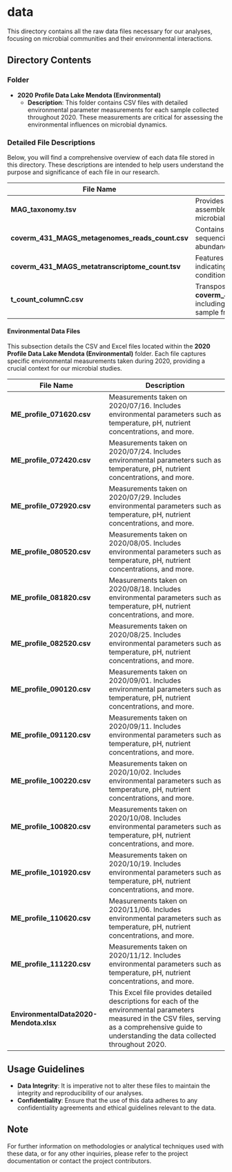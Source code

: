 # data
This directory contains all the raw data files necessary for our analyses, focusing on microbial communities and their environmental interactions.

## Directory Contents

### Folder

- **2020 Profile Data Lake Mendota (Environmental)**
  - **Description**: This folder contains CSV files with detailed environmental parameter measurements for each sample collected throughout 2020. These measurements are critical for assessing the environmental influences on microbial dynamics.

### Detailed File Descriptions

Below, you will find a comprehensive overview of each data file stored in this directory. These descriptions are intended to help users understand the purpose and significance of each file in our research.


| File Name                                         | Description                                                                                                                   |
|---------------------------------------------------|-------------------------------------------------------------------------------------------------------------------------------|
| **MAG_taxonomy.tsv**                              | Provides taxonomic classifications for metagenome-assembled genomes (MAGs), essential for identifying microbial entities.     |
| **coverm_431_MAGS_metagenomes_reads_count.csv**   | Contains read count data from metagenomic sequencing of 431 MAGs, used to quantify genome abundance across samples.            |
| **coverm_431_MAGS_metatranscriptome_count.tsv**   | Features transcriptome count data for 431 MAGs, indicating gene expression levels under various conditions.                   |
| **t_count_columnC.csv**                           | Transposed version of the **coverm_431_MAGS_metagenomes_reads_count.csv**, including environmental parameters extracted for each sample from the Environmental data files.                            |

#### Environmental Data Files

This subsection details the CSV and Excel files located within the **2020 Profile Data Lake Mendota (Environmental)** folder. Each file captures specific environmental measurements taken during 2020, providing a crucial context for our microbial studies.

| File Name                                | Description                                                                                          |
|------------------------------------------|------------------------------------------------------------------------------------------------------|
| **ME_profile_071620.csv**              | Measurements taken on 2020/07/16. Includes environmental parameters such as temperature, pH, nutrient concentrations, and more. |
| **ME_profile_072420.csv**              | Measurements taken on 2020/07/24. Includes environmental parameters such as temperature, pH, nutrient concentrations, and more. |
| **ME_profile_072920.csv**              | Measurements taken on 2020/07/29. Includes environmental parameters such as temperature, pH, nutrient concentrations, and more. |
| **ME_profile_080520.csv**              | Measurements taken on 2020/08/05. Includes environmental parameters such as temperature, pH, nutrient concentrations, and more. |
| **ME_profile_081820.csv**              | Measurements taken on 2020/08/18. Includes environmental parameters such as temperature, pH, nutrient concentrations, and more. |
| **ME_profile_082520.csv**              | Measurements taken on 2020/08/25. Includes environmental parameters such as temperature, pH, nutrient concentrations, and more. |
| **ME_profile_090120.csv**              | Measurements taken on 2020/09/01. Includes environmental parameters such as temperature, pH, nutrient concentrations, and more. |
| **ME_profile_091120.csv**              | Measurements taken on 2020/09/11. Includes environmental parameters such as temperature, pH, nutrient concentrations, and more. |
| **ME_profile_100220.csv**              | Measurements taken on 2020/10/02. Includes environmental parameters such as temperature, pH, nutrient concentrations, and more. |
| **ME_profile_100820.csv**              | Measurements taken on 2020/10/08. Includes environmental parameters such as temperature, pH, nutrient concentrations, and more. |
| **ME_profile_101920.csv**              | Measurements taken on 2020/10/19. Includes environmental parameters such as temperature, pH, nutrient concentrations, and more. |
| **ME_profile_110620.csv**              | Measurements taken on 2020/11/06. Includes environmental parameters such as temperature, pH, nutrient concentrations, and more. |
| **ME_profile_111220.csv**              | Measurements taken on 2020/11/12. Includes environmental parameters such as temperature, pH, nutrient concentrations, and more. |
| **EnvironmentalData2020-Mendota.xlsx**   | This Excel file provides detailed descriptions for each of the environmental parameters measured in the CSV files, serving as a comprehensive guide to understanding the data collected throughout 2020. |


## Usage Guidelines

- **Data Integrity**: It is imperative not to alter these files to maintain the integrity and reproducibility of our analyses.
- **Confidentiality**: Ensure that the use of this data adheres to any confidentiality agreements and ethical guidelines relevant to the data.

## Note

For further information on methodologies or analytical techniques used with these data, or for any other inquiries, please refer to the project documentation or contact the project contributors.

